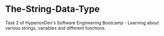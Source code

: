 # The-String-Data-Type
Task 2 of HyperionDev's Software Engineering Bootcamp - Learning about various strings, variables and different functions.
